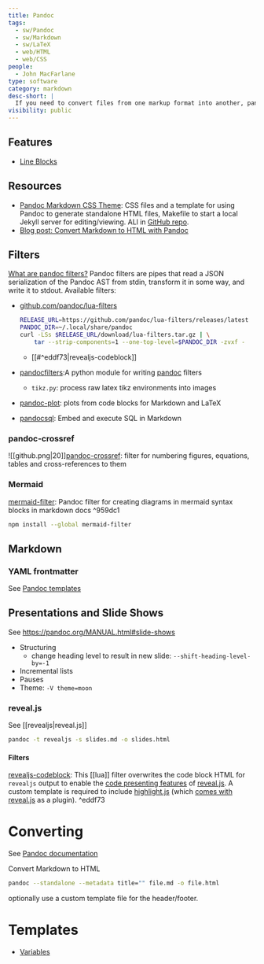 ```yaml
---
title: Pandoc
tags:
  - sw/Pandoc
  - sw/Markdown
  - sw/LaTeX
  - web/HTML
  - web/CSS
people:
  - John MacFarlane
type: software
category: markdown
desc-short: |
  If you need to convert files from one markup format into another, pandoc is your swiss-army knife. Pandoc can convert between the following formats:
visibility: public
---
```


## Features

- [Line Blocks](https://pandoc.org/MANUAL.html#line-blocks)

## Resources

- [Pandoc Markdown CSS Theme](https://jez.io/pandoc-markdown-css-theme/): CSS files and a template for using Pandoc to generate standalone HTML files, Makefile to start a local Jekyll server for editing/viewing. ALl in [GitHub repo](https://github.com/jez/pandoc-markdown-css-theme).
- [Blog post: Convert Markdown to HTML with Pandoc](https://www.arthurkoziel.com/convert-md-to-html-pandoc/)

## Filters

[What are pandoc filters?](https://github.com/jgm/pandocfilters/#what-are-pandoc-filters)
Pandoc filters are pipes that read a JSON serialization of the Pandoc AST from stdin, transform it in some way, and write it to stdout.
Available filters:

- [github.com/pandoc/lua-filters](https://github.com/pandoc/lua-filters)

  ```bash
  RELEASE_URL=https://github.com/pandoc/lua-filters/releases/latest
  PANDOC_DIR=~/.local/share/pandoc
  curl -LSs $RELEASE_URL/download/lua-filters.tar.gz | \
      tar --strip-components=1 --one-top-level=$PANDOC_DIR -zvxf -
  ```

    - [[#^eddf73|revealjs-codeblock]]
- [pandocfilters](https://github.com/jgm/pandocfilters/):A python module for writing [pandoc](http://pandoc.org/) filters
    - `tikz.py`: process raw latex tikz environments into images
- [pandoc-plot](https://laurentrdc.github.io/pandoc-plot/MANUAL.html): plots from code blocks for Markdown and LaTeX
- [pandocsql](https://github.com/alexpdp7/pandocsql): Embed and execute SQL in Markdown

### pandoc-crossref

![[github.png|20]][pandoc-crossref](https://github.com/lierdakil/pandoc-crossref): filter for numbering figures, equations, tables and cross-references to them

### Mermaid

[mermaid-filter](https://github.com/raghur/mermaid-filter): Pandoc filter for creating diagrams in mermaid syntax blocks in markdown docs ^959dc1

```bash
npm install --global mermaid-filter
```

## Markdown

### YAML frontmatter

See [Pandoc templates](file://rsc/markdown/pandoc)

## Presentations and Slide Shows

See <https://pandoc.org/MANUAL.html#slide-shows>

- Structuring
    - change heading level to result in new slide: `--shift-heading-level-by=-1`
- Incremental lists
- Pauses
- Theme: `-V theme=moon`

### reveal.js

See [[revealjs|reveal.js]]

```bash
pandoc -t revealjs -s slides.md -o slides.html
```

#### Filters

[revealjs-codeblock](https://github.com/pandoc/lua-filters/tree/master/revealjs-codeblock): This [[lua]] filter overwrites the code block HTML for `revealjs` output to enable the [code presenting features](https://revealjs.com/code/) of [reveal.js](https://revealjs.com/). A custom template is required to include [highlight.js](https://highlightjs.org/) (which [comes with reveal.js](https://revealjs.com/code/#theming) as a plugin). ^eddf73

# Converting

See [Pandoc documentation](https://pandoc.org/getting-started.html#step-6-converting-a-file)

Convert Markdown to HTML

```bash
pandoc --standalone --metadata title="" file.md -o file.html
```

optionally use a custom template file for the header/footer.

# Templates

- [Variables](https://pandoc.org/MANUAL.html#interpolated-variables)
